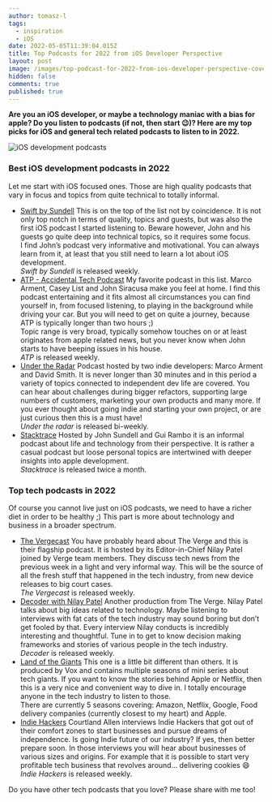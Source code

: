 ```yaml
---
author: tomasz-l
tags:
  - inspiration
  - iOS
date: 2022-05-05T11:39:04.015Z
title: Top Podcasts for 2022 from iOS Developer Perspective
layout: post
image: /images/top-podcast-for-2022-from-ios-developer-perspective-cover.png
hidden: false
comments: true
published: true
---
```

**Are you an iOS developer, or maybe a technology maniac with a bias for apple? Do you listen to podcasts (if not, then start 😉)? Here are my top picks for iOS and general tech related podcasts to listen to in 2022.**

![iOS development podcasts](/images/top-podcasts-from-ios-developer-perspective-cover.png)

### Best iOS development podcasts in 2022

Let me start with iOS focused ones. Those are high quality podcasts that vary in focus and topics from quite technical to totally informal.

* [Swift by Sundell](https://podcasts.apple.com/pl/podcast/swift-by-sundell/id1267161825)
This is on the top of the list not by coincidence. It is not only top notch in terms of quality, topics and guests, but was also the first iOS podcast I started listening to. Beware however, John and his guests go quite deep into technical topics, so it requires some focus.\
  I find John’s podcast very informative and motivational. You can always learn from it, at least that you still need to learn a lot about iOS development.\
  *Swift by Sundell* is released weekly.
* [ATP - Accidental Tech Podcast](https://podcasts.apple.com/pl/podcast/accidental-tech-podcast/id617416468)
My favorite podcast in this list. Marco Arment, Casey List and John Siracusa make you feel at home. I find this podcast entertaining and it fits almost all circumstances you can find yourself in, from focused listening, to playing in the background while driving your car. But you will need to get on quite a journey, because ATP is typically longer than two hours ;)\
  Topic range is very broad, typically somehow touches on or at least originates from apple related news, but you never know when John starts to have beeping issues in his house.\
  *ATP* is released weekly.
* [Under the Radar](https://podcasts.apple.com/pl/podcast/under-the-radar/id1055685246) 
Podcast hosted by two indie developers: Marco Arment and David Smith. It is never longer than 30 minutes and in this period a variety of topics connected to independent dev life are covered. You can hear about challenges during bigger refactors, supporting large numbers of customers, marketing your own products and many more. If you ever thought about going indie and starting your own project, or are just curious then this is a must have!\
  *Under the radar* is released bi-weekly.
* [Stacktrace](https://podcasts.apple.com/pl/podcast/stacktrace/id1359435443) 
Hosted by John Sundell and Gui Rambo it is an informal podcast about life and technology from their perspective. It is rather a casual podcast but loose personal topics are intertwined with deeper insights into apple development.\
  *Stacktrace* is released twice a month.

### Top tech podcasts in 2022

Of course you cannot live just on iOS podcasts, we need to have a richer diet in order to be healthy ;) This part is more about technology and business in a broader spectrum.

* [The Vergecast](https://podcasts.apple.com/pl/podcast/the-vergecast/id430333725)
You have probably heard about The Verge and this is their flagship podcast. It is hosted by its Editor-in-Chief Nilay Patel joined by Verge team members. They discuss tech news from the previous week in a light and very informal way. This will be the source of all the fresh stuff that happened in the tech industry, from new device releases to big court cases.\
  *The Vergecast* is released weekly.
* [Decoder with Nilay Patel](https://podcasts.apple.com/pl/podcast/decoder-with-nilay-patel/id1011668648)
Another production from The Verge. Nilay Patel talks about big ideas related to technology. Maybe listening to interviews with fat cats of the tech industry may sound boring but don’t get fooled by that. Every interview Nilay conducts is incredibly interesting and thoughtful. Tune in to get to know decision making frameworks and stories of various people in the tech industry.\
  *Decoder* is released weekly.
* [Land of the Giants](https://podcasts.apple.com/pl/podcast/land-of-the-giants/id1465767420) 
This one is a little bit different than others. It is produced by Vox and contains multiple seasons of mini series about tech giants. If you want to know the stories behind Apple or Netflix, then this is a very nice and convenient way to dive in. I totally encourage anyone in the tech industry to listen to those.\
  There are currently 5 seasons covering: Amazon, Netflix, Google, Food delivery companies (currently closest to my heart) and Apple.
* [Indie Hackers](https://podcasts.apple.com/pl/podcast/indie-hackers/id1206165808) 
Courtland Allen interviews Indie Hackers that got out of their comfort zones to start businesses and pursue dreams of independence. Is going Indie future of our industry? If yes, then better prepare soon. In those interviews you will hear about businesses of various sizes and origins. For example that it is possible to start very profitable tech business that revolves around… delivering cookies 😄
  *Indie Hackers* is released weekly.

Do you have other tech podcasts that you love? Please share with me too!